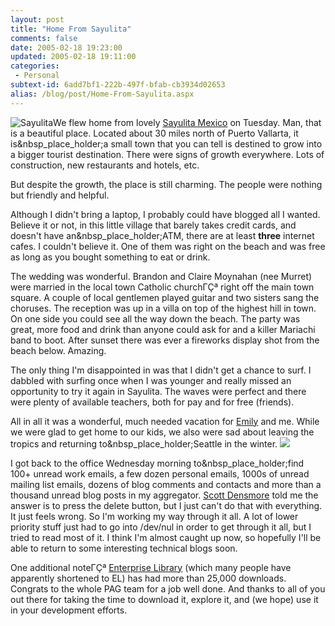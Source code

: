 ```yaml
---
layout: post
title: "Home From Sayulita"
comments: false
date: 2005-02-18 19:23:00
updated: 2005-02-18 19:11:00
categories:
 - Personal
subtext-id: 6add7bf1-222b-497f-bfab-cb3934d02653
alias: /blog/post/Home-From-Sayulita.aspx
---
```



![Sayulita](http://www.peterprovost.org/Files/sayulita.gif)We flew home from lovely [Sayulita Mexico](http://www.sayulita.com/) on Tuesday. Man, that is a beautiful place. Located about 30 miles north of Puerto Vallarta, it is&nbsp_place_holder;a small town that you can tell is destined to grow into a bigger tourist destination. There were signs of growth everywhere. Lots of construction, new restaurants and hotels, etc.

But despite the growth, the place is still charming. The people were nothing but friendly and helpful.

Although I didn't bring a laptop, I probably could have blogged all I wanted. Believe it or not, in this little village that barely takes credit cards, and doesn't have an&nbsp_place_holder;ATM, there are at least **three** internet cafes. I couldn't believe it. One of them was right on the beach and was free as long as you bought something to eat or drink.

The wedding was wonderful. Brandon and Claire Moynahan (nee Murret) were married in the local town Catholic churchΓÇª right off the main town square. A couple of local gentlemen played guitar and two sisters sang the choruses. The reception was up in a villa on top of the highest hill in town. On one side you could see all the way down the beach. The party was great, more food and drink than anyone could ask for and a killer Mariachi band to boot. After sunset there was ever a fireworks display shot from the beach below. Amazing.

The only thing I'm disappointed in was that I didn't get a chance to surf. I dabbled with surfing once when I was younger and really missed an opportunity to try it again in Sayulita. The waves were perfect and there were plenty of available teachers, both for pay and for free (friends).

All in all it was a wonderful, much needed vacation for [Emily](http://blogs.provost.org/Emily) and me. While we were glad to get home to our kids, we also were sad about leaving the tropics and returning to&nbsp_place_holder;Seattle in the winter. ![](http://www.peterprovost.org/Files/smile10.gif)

I got back to the office Wednesday morning to&nbsp_place_holder;find 100+ unread work emails, a few dozen personal emails, 1000s of unread mailing list emails, dozens of blog comments and contacts and more than a thousand unread blog posts in my aggregator. [Scott Densmore](http://weblogs.asp.net/scottdensmore) told me the answer is to press the delete button, but I just can't do that with everything. It just feels wrong. So I'm working my way through it all. A lot of lower priority stuff just had to go into /dev/nul in order to get through it all, but I tried to read most of it. I think I'm almost caught up now, so hopefully I'll be able to return to some interesting technical blogs soon.

One additional noteΓÇª [Enterprise Library](http://msdn.microsoft.com/library/en-us/dnpag2/html/entlib.asp) (which many people have apparently shortened to EL) has had more than 25,000 downloads. Congrats to the whole PAG team for a job well done. And thanks to all of you out there for taking the time to download it, explore it, and (we hope) use it in your development efforts.
